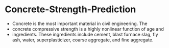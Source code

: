 # Concrete-Strength-Prediction
* Concrete is the most important material in civil engineering. The 
* concrete compressive strength is a highly nonlinear function of age and 
* ingredients. These ingredients include cement, blast furnace slag, fly ash, 
water, superplasticizer, coarse aggregate, and fine aggregate.
